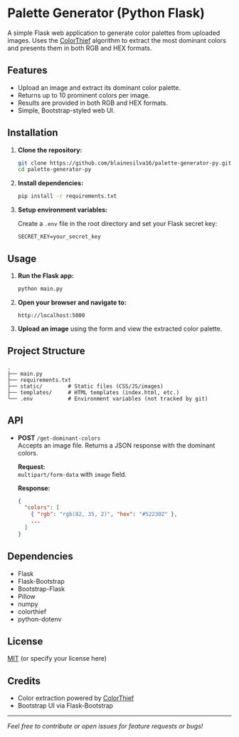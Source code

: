 # Palette Generator (Python Flask)

A simple Flask web application to generate color palettes from uploaded images. Uses the [ColorThief](https://github.com/fengsp/color-thief-py) algorithm to extract the most dominant colors and presents them in both RGB and HEX formats.

## Features

- Upload an image and extract its dominant color palette.
- Returns up to 10 prominent colors per image.
- Results are provided in both RGB and HEX formats.
- Simple, Bootstrap-styled web UI.

## Installation

1. **Clone the repository:**
   ```bash
   git clone https://github.com/blainesilva16/palette-generator-py.git
   cd palette-generator-py
   ```

2. **Install dependencies:**
   ```bash
   pip install -r requirements.txt
   ```

3. **Setup environment variables:**

   Create a `.env` file in the root directory and set your Flask secret key:
   ```
   SECRET_KEY=your_secret_key
   ```

## Usage

1. **Run the Flask app:**
   ```bash
   python main.py
   ```

2. **Open your browser and navigate to:**
   ```
   http://localhost:5000
   ```

3. **Upload an image** using the form and view the extracted color palette.

## Project Structure

```
.
├── main.py
├── requirements.txt
├── static/        # Static files (CSS/JS/images)
├── templates/     # HTML templates (index.html, etc.)
└── .env           # Environment variables (not tracked by git)
```

## API

- **POST** `/get-dominant-colors`  
  Accepts an image file. Returns a JSON response with the dominant colors.

  **Request:**  
  `multipart/form-data` with `image` field.

  **Response:**
  ```json
  {
    "colors": [
      { "rgb": "rgb(82, 35, 2)", "hex": "#522302" },
      ...
    ]
  }
  ```

## Dependencies

- Flask
- Flask-Bootstrap
- Bootstrap-Flask
- Pillow
- numpy
- colorthief
- python-dotenv

## License

[MIT](LICENSE) (or specify your license here)

## Credits

- Color extraction powered by [ColorThief](https://github.com/fengsp/color-thief-py)
- Bootstrap UI via Flask-Bootstrap

---

*Feel free to contribute or open issues for feature requests or bugs!*
